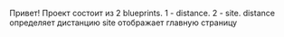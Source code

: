Привет!
Проект состоит из 2 blueprints.
1 - distance.
2 - site.
distance определяет дистанцию
site отображает главную страницу
